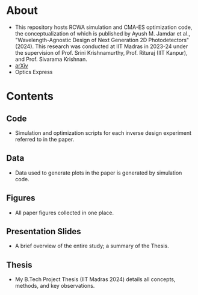# About 
- This repository hosts RCWA simulation and CMA-ES optimization code, the conceptualization of which is published by Ayush M. Jamdar et al., "Wavelength-Agnostic Design of Next Generation 2D Photodetectors" (2024). This research was conducted at IIT Madras in 2023-24 under the supervision of Prof. Srini Krishnamurthy, Prof. Rituraj (IIT Kanpur), and Prof. Sivarama Krishnan. 
- [arXiv]([https://www.perplexity.ai](https://arxiv.org/abs/2408.10601))
- Optics Express
  
# Contents
## Code
- Simulation and optimization scripts for each inverse design experiment referred to in the paper.
   
## Data
- Data used to generate plots in the paper is generated by simulation code.
  
## Figures
- All paper figures collected in one place.

## Presentation Slides
- A brief overview of the entire study; a summary of the Thesis.

## Thesis
- My B.Tech Project Thesis (IIT Madras 2024) details all concepts, methods, and key observations.


